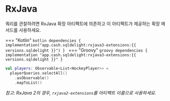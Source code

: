 # RxJava

쿼리를 관찰하려면 RxJava 확장 아티팩트에 의존하고 이 아티팩트가 제공하는 확장 메서드를 사용하세요.

=== "Kotlin"
    ```kotlin
    dependencies {
      implementation("app.cash.sqldelight:rxjava3-extensions:{{ versions.sqldelight }}")
    }
    ```
=== "Groovy"
    ```groovy
    dependencies {
      implementation "app.cash.sqldelight:rxjava3-extensions:{{ versions.sqldelight }}"
    }
    ```

```kotlin
val players: Observable<List<HockeyPlayer>> = 
  playerQueries.selectAll()
    .asObservable()
    .mapToList()
```

_참고: RxJava 2의 경우, `rxjava2-extensions`를 아티팩트 이름으로 사용하세요._